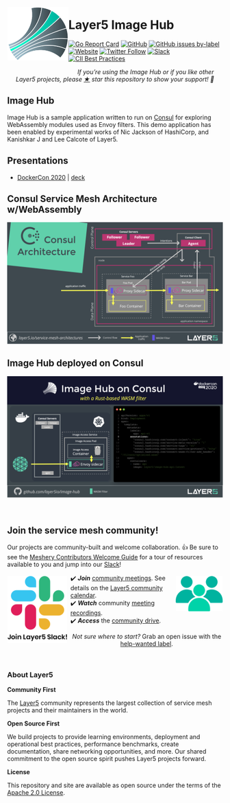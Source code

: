 <p style="text-align:center;"><a href="https://layer5.io/meshery"><img align="left" style="margin-bottom:20px;" src="img/readme/layer5-image-hub.svg"  height="125px" /></a><h1>Layer5 Image Hub</h1></p>

[![Go Report Card](https://goreportcard.com/badge/github.com/layer5io/image-hub)](https://goreportcard.com/report/github.com/layer5io/image-hub)
[![GitHub](https://img.shields.io/github/license/layer5io/image-hub.svg)](LICENSE)
[![GitHub issues by-label](https://img.shields.io/github/issues/layer5io/meshery/help%20wanted.svg)](https://github.com/issues?utf8=✓&q=is%3Aopen+is%3Aissue+archived%3Afalse+org%3Alayer5io+label%3A%22help+wanted%22+")
[![Website](https://img.shields.io/website/https/layer5.io/meshery.svg)](https://layer5.io/meshery/)
[![Twitter Follow](https://img.shields.io/twitter/follow/layer5.svg?label=Follow&style=social)](https://twitter.com/intent/follow?screen_name=mesheryio)
[![Slack](http://slack.layer5.io/badge.svg)](http://slack.layer5.io)
[![CII Best Practices](https://bestpractices.coreinfrastructure.org/projects/3564/badge)](https://bestpractices.coreinfrastructure.org/projects/3564)

<p align="center"><i>If you’re using the Image Hub or if you like other Layer5 projects, please <a href="https://github.com/layer5io/image-hub/stargazers">★</a> star this repository to show your support! 🤩</i></p>

## Image Hub
Image Hub is a sample application written to run on [Consul](https://meshery.layer5.io/docs/service-meshes/adapters/consul) for exploring WebAssembly modules used as Envoy filters. This demo application has been enabled by experimental works of Nic Jackson of HashiCorp, and Kanishkar J and Lee Calcote of Layer5.

## Presentations
- [DockerCon 2020](https://docker.events.cube365.net/docker/dockercon/content/Videos/63TCCNpzDC7Xxnm8b) | [deck](https://calcotestudios.com/talks/decks/slides-dockercon-2020-service-meshing-with-docker-desktop-and-webassembly.html)

## Consul Service Mesh Architecture w/WebAssembly
![Service Mesh Architecture - Consul](img/readme/service-mesh-architecture-consul.png)

## Image Hub deployed on Consul
![Meshery and WASM](img/readme/image-hub-on-consul-with-wasm-and-meshery.png)
<div>&nbsp;</div>

## Join the service mesh community!

<a name="contributing"></a><a name="community"></a>
Our projects are community-built and welcome collaboration. 👍 Be sure to see the <a href="https://docs.google.com/document/d/17OPtDE_rdnPQxmk2Kauhm3GwXF1R5dZ3Cj8qZLKdo5E/edit">Meshery Contributors Welcome Guide</a> for a tour of resources available to you and jump into our <a href="http://slack.layer5.io">Slack</a>!

<a href="https://meshery.io/community"><img alt="Layer5 Service Mesh Community" src="img/readme/community.svg" style="margin-left:10px;padding-top:5px;" width="110px" align="right" /></a>

<a href="http://slack.layer5.io"><img alt="Layer5 Service Mesh Community" src="img/readme/slack-128.png" style="margin-right:8px;padding-top:5px;" width="140px" align="left" /></a>

<p>
✔️ <em><strong>Join</strong></em> <a href="https://drive.google.com/open?id=1c07UO9dS7_tFD-ClCWHIrEzRnzUJoFQ10EzfJTpS7FY">community meetings</a>. See details on the <a href="https://calendar.google.com/calendar/b/1?cid=bGF5ZXI1LmlvX2VoMmFhOWRwZjFnNDBlbHZvYzc2MmpucGhzQGdyb3VwLmNhbGVuZGFyLmdvb2dsZS5jb20">Layer5 community calendar</a>.<br />
✔️ <em><strong>Watch</strong></em> community <a href="https://www.youtube.com/channel/UCFL1af7_wdnhHXL1InzaMvA?sub_confirmation=1">meeting recordings</a>.<br />
✔️ <em><strong>Access</strong></em> the <a href="https://drive.google.com/drive/u/4/folders/0ABH8aabN4WAKUk9PVA">community drive</a>.<br />
</p>
<p align="center">
<i>Not sure where to start?</i> Grab an open issue with the <a href="https://github.com/issues?utf8=✓&q=is%3Aopen+is%3Aissue+archived%3Afalse+org%3Alayer5io+label%3A%22help+wanted%22+">help-wanted label</a>.
</p>

<div>&nbsp;</div>

### About Layer5

**Community First**
<p>The <a href="https://layer5.io">Layer5</a> community represents the largest collection of service mesh projects and their maintainers in the world.</p>

**Open Source First**
<p>We build projects to provide learning environments, deployment and operational best practices, performance benchmarks, create documentation, share networking opportunities, and more. Our shared commitment to the open source spirit pushes Layer5 projects forward.</p>

**License**

This repository and site are available as open source under the terms of the [Apache 2.0 License](https://opensource.org/licenses/Apache-2.0).
